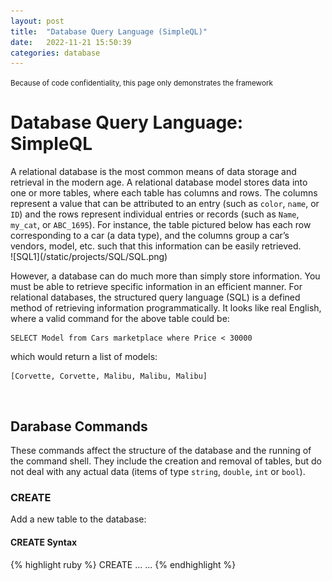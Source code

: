 ```yaml
---
layout: post
title:  "Database Query Language (SimpleQL)"
date:   2022-11-21 15:50:39
categories: database
---
```

<small>Because of code confidentiality, this page only demonstrates the framework</small>
<br>
<h1>Database Query Language: SimpleQL</h1>
A relational database is the most common means of data storage and retrieval in the modern age. A relational database model stores data into one or more tables, where each table has columns and rows. The columns represent a value that can be attributed to an entry (such as <code>color</code>, <code>name</code>, or <code>ID</code>) and the rows represent individual entries or records (such as <code>Name</code>, <code>my_cat</code>, or <code>ABC_1695</code>). For instance, the table pictured below has each row corresponding to a car (a data type), and the columns group a car’s vendors, model, etc. such that this information can be easily retrieved.
<br>
![SQL1](/static/projects/SQL/SQL.png)
<p>However, a database can do much more than simply store information. You must be able to retrieve specific information in an efficient manner. For relational databases, the structured query language (SQL) is a defined method of retrieving information programmatically. It looks like real English, where a valid command for the above table could be:</p>
<pre><code>SELECT Model from Cars marketplace where Price < 30000
</code></pre>
<p>which would return a list of models:</p>
<pre><code>[Corvette, Corvette, Malibu, Malibu, Malibu]
</code></pre>
<br>
<h2>Darabase Commands</h2>
<p>These commands affect the structure of the database and the running of the command shell. They include the creation and removal of tables, but do not deal with any actual data (items of type <code>string</code>, <code>double</code>, <code>int</code> or <code>bool</code>).
</p>
<h3>CREATE</h3>
<p>Add a new table to the database:</p>
<h4>CREATE Syntax</h4>
{% highlight ruby %}
CREATE <tablename> <N> <coltype1> <coltype2> ... <coltypeN> <colname1> <colname2> ... <colnameN>
{% endhighlight %}

<!-- <p>Creates a new table with N columns (where N > 0). Each column contains data of type <code><coltype></code> and is accessed with the name <code><coltype></code>. Table names and column names should be guaranteed to be space-free. No two columns in the same table can have the same name (you do not need to check). Valid data types for coltype are <code>{double, int, bool, string}</code>. This table is initially empty.</p>
<h4>CREATE Output</h4>
<p>Print the following on a single line followed by a newline:</p>
<pre><code>New table <tablename> with column(s) <colname1> <colname2> ... <colnameN> created
</code></pre>
 -->


